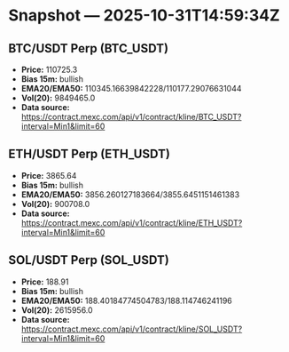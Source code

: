 # Snapshot — 2025-10-31T14:59:34Z

## BTC/USDT Perp (BTC_USDT)
- **Price:** 110725.3
- **Bias 15m:** bullish
- **EMA20/EMA50:** 110345.16639842228/110177.29076631044
- **Vol(20):** 9849465.0
- **Data source:** https://contract.mexc.com/api/v1/contract/kline/BTC_USDT?interval=Min1&limit=60

## ETH/USDT Perp (ETH_USDT)
- **Price:** 3865.64
- **Bias 15m:** bullish
- **EMA20/EMA50:** 3856.260127183664/3855.6451151461383
- **Vol(20):** 900708.0
- **Data source:** https://contract.mexc.com/api/v1/contract/kline/ETH_USDT?interval=Min1&limit=60

## SOL/USDT Perp (SOL_USDT)
- **Price:** 188.91
- **Bias 15m:** bullish
- **EMA20/EMA50:** 188.40184774504783/188.114746241196
- **Vol(20):** 2615956.0
- **Data source:** https://contract.mexc.com/api/v1/contract/kline/SOL_USDT?interval=Min1&limit=60
